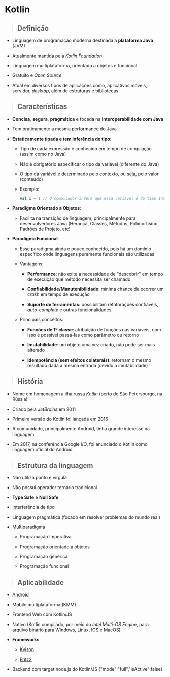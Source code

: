 # Kotlin

> ## **Definição**

- Linguagem de programação moderna destinada a **plataforma Java** (JVM)

- Atualmente mantida pela _Kotlin Foundation_

- Linguagem multiplataforma, orientado a objetos e funcional

- Gratuito e _Open Source_

- Atual em diversos tipos de aplicações como, aplicativos móveis, servidor, _desktop_, além de estruturas e bibliotecas

> ## **Características**

- **Concisa**, **segura**, **pragmática** e focada na **interoperabilidade com Java**

- Tem praticamente a mesma performance do Java

- **Estaticamente tipada e tem inferência de tipo**:

  - Tipo de cada expressão é conhecido em tempo de compilação (assim como no Java)

  - Não é obrigatório especificar o tipo da variável (diferente do Java)

  - O tipo da variável é determinado pelo contexto, ou seja, pelo valor (conteúdo)

  - Exemplo:

    ```kotlin
    val x = 1 // O compilador infere que essa variável é do tipo Int
    ```

- **Paradigma Orientado a Objetos**:

  - Facilita na transição de linguagem, principalmente para desenvolvedores Java (Herança, Classes, Métodos, Polimorfismo, Padrões de Projeto, etc)

- **Paradigma Funcional**:

  - Esse paradigma ainda é pouco conhecido, pois há um domínio específico onde linguagens puramente funcionais são utilizadas

  - Vantagens:

    - **Performance**: não exite a necessidade de "descobrir" em tempo de execução que método necessita ser chamado

    - **Confiabilidade/Manutenibilidade**: mínima chance de ocorrer um _crash_ em tempo de execução

    - **Suporte de ferramentas**: possibilitam refatorações confiáveis, *auto-complete* e outras funcionalidades

  - Principais conceitos:

    - **Funções de 1º classe**: atribuição de funções nas variáveis, com isso é possível passá-las como parâmetro ou retorno

    - **Imutabilidade**: um objeto uma vez criado, não pode ser mais alterado

    - **Idempotência (sem efeitos colaterais)**: retornam o mesmo resultado dada a mesma entrada (devido a imutabilidade)

> ## **História**

- Nome em homenagem a ilha russa _Kotlin_ (perto de São Petersburgo, na Rússia)

- Criado pela _JetBrains_ em 2011

- Primeira versão do Kotlin foi lançada em 2016

- A comunidade, principalmente Android, tinha grande interesse na linguagem

- Em 2017, na conferência Google I/O, foi anunciado o Kotlin como linguagem oficial do Android

> ## **Estrutura da linguagem**

- Não utiliza ponto e vírgula

- Não possui operador ternário tradicional

- **Type Safe** e **Null Safe**

- Interferência de tipo

- Linguagem pragmática (focado em resolver problemas do mundo real)

- Multiparadigma

  - Programação Imperativa

  - Programação orientado a objetos

  - Programação genérica

  - Programação funcional

> ## **Aplicabilidade**

- Android

- Mobile multiplataforma (KMM)

- Frontend Web com Kotlin/JS

- Nativo (Kotlin compilado, por meio do _Intel Multi-OS Engine_, para arquivo binário para Windows, Linux, IOS e MacOS)

- **Frameworks**

  - [Kvison](https://kvision.io/)

  - [Fritz2](https://www.fritz2.dev/)

- Backend com target node.js do Kotlin/JS
  {"mode":"full","isActive":false}
